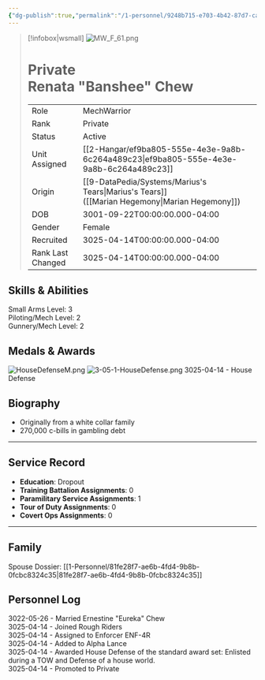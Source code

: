 ```yaml
---
{"dg-publish":true,"permalink":"/1-personnel/9248b715-e703-4b42-87d7-ca49fe524e9a/"}
---
```



> [!infobox|wsmall]
> ![MW_F_61.png](/img/user/z_Assets/People/Female/MechWarrior/MW_F_61.png)
> # Private<br>Renata "Banshee" Chew
> | | |
> | - | - |
> | Role | MechWarrior |
> | Rank | Private |
> | Status | Active |
> | Unit Assigned | [[2-Hangar/ef9ba805-555e-4e3e-9a8b-6c264a489c23\|ef9ba805-555e-4e3e-9a8b-6c264a489c23]]
> | Origin | [[9-DataPedia/Systems/Marius's Tears\|Marius's Tears]]<br>([[Marian Hegemony\|Marian Hegemony]]) |
> | DOB | 3001-09-22T00:00:00.000-04:00 |
> | Gender | Female |
> | Recruited | 3025-04-14T00:00:00.000-04:00 |
> | Rank Last Changed | 3025-04-14T00:00:00.000-04:00 |

## Skills & Abilities
Small Arms Level: 3<br>Piloting/Mech Level: 2<br>Gunnery/Mech Level: 2<br>



## Medals & Awards
![HouseDefenseM.png](/img/user/z_Assets/Awards/medals/HouseDefenseM.png)
![3-05-1-HouseDefense.png](/img/user/z_Assets/Awards/ribbons/3-05-1-HouseDefense.png) 3025-04-14 - House Defense

## Biography
- Originally from a white collar family
- 270,000 c-bills in gambling debt
---
## Service Record
- **Education**: Dropout
- **Training Battalion Assignments**: 0
- **Paramilitary Service Assignments**: 1
- **Tour of Duty Assignments**: 0
- **Covert Ops Assignments**: 0
---

## Family
Spouse Dossier: [[1-Personnel/81fe28f7-ae6b-4fd4-9b8b-0fcbc8324c35\|81fe28f7-ae6b-4fd4-9b8b-0fcbc8324c35]]


## Personnel Log
3022-05-26 - Married Ernestine "Eureka" Chew<br>3025-04-14 - Joined Rough Riders<br>3025-04-14 - Assigned to Enforcer ENF-4R<br>3025-04-14 - Added to Alpha Lance<br>3025-04-14 - Awarded House Defense of the standard award set: Enlisted during a TOW and Defense of a house world.<br>3025-04-14 - Promoted to Private<br>
